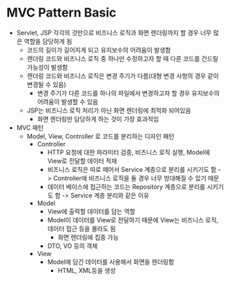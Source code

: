 # MVC Pattern Basic
- Servlet, JSP 각각의 것만으로 비즈니스 로직과 화면 렌더링까지 할 경우 너무 많은 역할을 담당하게 됨
  - 코드의 길이가 길어지게 되고 유지보수의 어려움이 발생함
  - 렌더링 코드와 비즈니스 로직 중 하나만 수정하고자 할 때 다른 코드를 건드릴 가능성이 발생함
  - 렌더링 코드와 비즈니스 로직은 변경 주기가 다름(대형 변경 사항의 경우 같이 변경될 수 있음)
    - 변경 주기가 다른 코드를 하나의 파일에서 변경하고자 할 경우 유지보수의 어려움이 발생할 수 있음
  - JSP는 비즈니스 로직 처리가 아닌 화면 렌더링에 최적화 되어있음
    - 화면 렌더링만 담당하게 하는 것이 가장 효과적임
- MVC 패턴
  - Model, View, Controller 로 코드를 분리하는 디자인 패턴
    - Controller
      - HTTP 요청에 대한 파라미터 검증, 비즈니스 로직 실행, Model에 View로 전달할 데이터 적재
      - 비즈니스 로직은 따로 떼어서 Service 계층으로 분리를 시키기도 함 -> Controller에 비즈니스 로직을 둘 경우 너무 방대해질 수 있기 때문
      - 데이터 베이스에 접근하는 코드는 Repository 계층으로 분리를 시키기도 함 -> Service 계층 분리와 같은 이유
    - Model
      - View에 출력할 데이터를 담는 역할
      - Model이 데이터를 View로 전달하기 때문에 View는 비즈니스 로직, 데이터 접근 등을 몰라도 됨
        - 화면 렌더링에 집중 가능
      - DTO, VO 등의 객체
    - View 
      - Model에 담긴 데이터를 사용해서 화면을 렌더링함
        - HTML, XML등을 생성